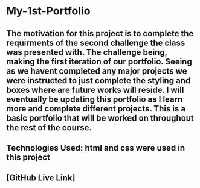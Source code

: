 # My-1st-Portfolio

## The motivation for this project is to complete the requirments of the second challenge the class was presented with. The challenge being, making the first iteration of our portfolio. Seeing as we havent completed any major projects we were instructed to just complete the styling and boxes where are future works will reside. I will eventually be updating this portfolio as I learn more and complete different projects. This is a basic portfolio that will be worked on throughout the rest of the course. 


## Technologies Used: html and css were used in this project

## [GitHub Live Link] 
